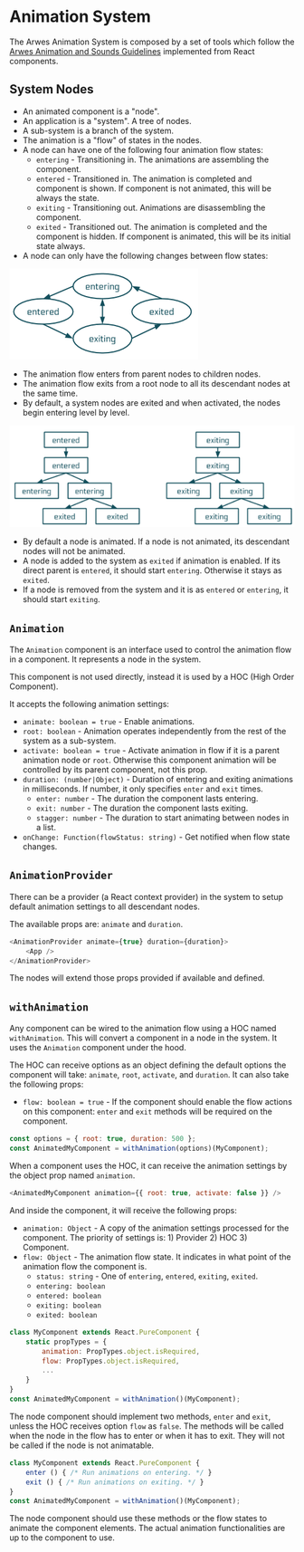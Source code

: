 # Animation System

The Arwes Animation System is composed by a set of tools which follow the
[Arwes Animation and Sounds Guidelines](../../guidelines/animation-and-sounds.md)
implemented from React components.

## System Nodes

- An animated component is a "node".
- An application is a "system". A tree of nodes.
- A sub-system is a branch of the system.
- The animation is a "flow" of states in the nodes.
- A node can have one of the following four animation flow states:
    - `entering` - Transitioning in. The animations are assembling the component.
    - `entered` - Transitioned in. The animation is completed and component
    is shown. If component is not animated, this will be always the state.
    - `exiting` - Transitioning out. Animations are disassembling the component.
    - `exited` - Transitioned out. The animation is completed and the component
    is hidden. If component is animated, this will be its initial state always.
- A node can only have the following changes between flow states:

![Animation Node Flow State](./animation-node-flow-state.png)

- The animation flow enters from parent nodes to children nodes.
- The animation flow exits from a root node to all its descendant nodes at
the same time.
- By default, a system nodes are exited and when activated, the nodes begin
entering level by level.

![Animation System Flow](./animation-system-flow.png)

- By default a node is animated. If a node is not animated, its descendant nodes
will not be animated.
- A node is added to the system as `exited` if animation is enabled. If its
direct parent is `entered`, it should start `entering`. Otherwise it stays as
`exited`.
- If a node is removed from the system and it is as `entered` or `entering`,
it should start `exiting`.

## `Animation`

The `Animation` component is an interface used to control the animation flow
in a component. It represents a node in the system.

This component is not used directly, instead it is used by a HOC (High Order Component).

It accepts the following animation settings:

- `animate: boolean = true` - Enable animations.
- `root: boolean` - Animation operates independently from the rest of
the system as a sub-system.
- `activate: boolean = true` - Activate animation in flow if it is a parent
animation node or `root`. Otherwise this component animation will be controlled
by its parent component, not this prop.
- `duration: (number|Object)` - Duration of entering and exiting animations in
milliseconds. If number, it only specifies `enter` and `exit` times.
  - `enter: number` - The duration the component lasts entering.
  - `exit: number` - The duration the component lasts exiting.
  - `stagger: number` - The duration to start animating between nodes in a list.
- `onChange: Function(flowStatus: string)` - Get notified when flow state changes.

## `AnimationProvider`

There can be a provider (a React context provider) in the system to setup
default animation settings to all descendant nodes.

The available props are: `animate` and `duration`.

```js
<AnimationProvider animate={true} duration={duration}>
    <App />
</AnimationProvider>
```

The nodes will extend those props provided if available and defined.

## `withAnimation`

Any component can be wired to the animation flow using a HOC named `withAnimation`.
This will convert a component in a node in the system. It uses the `Animation`
component under the hood.

The HOC can receive options as an object defining the default options the
component will take: `animate`, `root`, `activate`, and `duration`. It can also
take the following props:

- `flow: boolean = true` - If the component should enable the flow actions on
this component: `enter` and `exit` methods will be required on the component.

```js
const options = { root: true, duration: 500 };
const AnimatedMyComponent = withAnimation(options)(MyComponent);
```

When a component uses the HOC, it can receive the animation settings by the
object prop named `animation`.

```js
<AnimatedMyComponent animation={{ root: true, activate: false }} />
```

And inside the component, it will receive the following props:

- `animation: Object` - A copy of the animation settings processed for the component.
The priority of settings is: 1) Provider 2) HOC 3) Component.
- `flow: Object` - The animation flow state. It indicates in what point of the
animation flow the component is.
  - `status: string` - One of `entering`, `entered`, `exiting`, `exited`.
  - `entering: boolean`
  - `entered: boolean`
  - `exiting: boolean`
  - `exited: boolean`

```js
class MyComponent extends React.PureComponent {
    static propTypes = {
        animation: PropTypes.object.isRequired,
        flow: PropTypes.object.isRequired,
        ...
    }
}
const AnimatedMyComponent = withAnimation()(MyComponent);
```

The node component should implement two methods, `enter` and `exit`, unless
the HOC receives option `flow` as `false`. The methods will be called when
the node in the flow has to enter or when it has to exit. They will not be
called if the node is not animatable.

```js
class MyComponent extends React.PureComponent {
    enter () { /* Run animations on entering. */ }
    exit () { /* Run animations on exiting. */ }
}
const AnimatedMyComponent = withAnimation()(MyComponent);
```

The node component should use these methods or the flow states to animate
the component elements. The actual animation functionalities are up to the component
to use.
